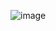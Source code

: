 ![image](https://github.com/AleXCS003/webServiceRender/assets/133398340/5fdb572e-241d-4fa7-8862-28a8aa1d424c)
